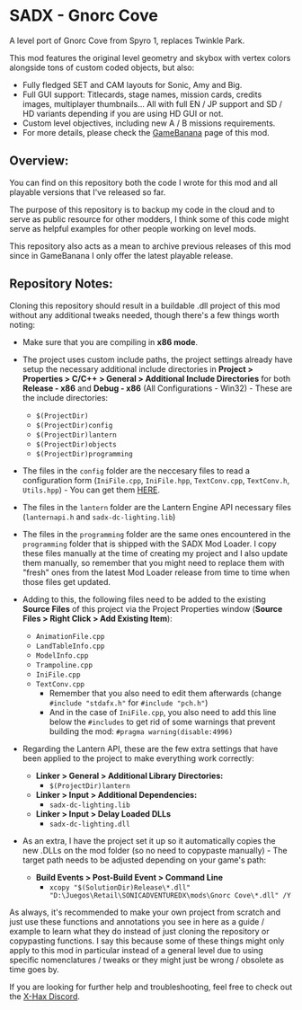# SADX - Gnorc Cove

A level port of Gnorc Cove from Spyro 1, replaces Twinkle Park.

This mod features the original level geometry and skybox with vertex colors alongside tons of custom coded objects, but also:
* Fully fledged SET and CAM layouts for Sonic, Amy and Big.
* Full GUI support: Titlecards, stage names, mission cards, credits images, multiplayer thumbnails... All with full EN / JP support and SD / HD variants depending if you are using HD GUI or not.
* Custom level objectives, including new A / B missions requirements.
* For more details, please check the [GameBanana](https://gamebanana.com/mods/433998) page of this mod.

## Overview:

You can find on this repository both the code I wrote for this mod and all playable versions that I've released so far.

The purpose of this repository is to backup my code in the cloud and to serve as public resource for other modders, I think some of this code might serve as helpful examples for other people working on level mods.

This repository also acts as a mean to archive previous releases of this mod since in GameBanana I only offer the latest playable release.

## Repository Notes:

Cloning this repository should result in a buildable .dll project of this mod without any additional tweaks needed, though there's a few things worth noting:

* Make sure that you are compiling in **x86 mode**.
* The project uses custom include paths, the project settings already have setup the necessary additional include directories in **Project > Properties > C/C++ > General > Additional Include Directories** for both **Release - x86** and **Debug - x86** (All Configurations - Win32) - These are the include directories:

  * `$(ProjectDir)`
  * `$(ProjectDir)config`
  * `$(ProjectDir)lantern`
  * `$(ProjectDir)objects`
  * `$(ProjectDir)programming`

* The files in the `config` folder are the neccesary files to read a configuration form (`IniFile.cpp`, `IniFile.hpp`, `TextConv.cpp`, `TextConv.h`, `Utils.hpp`) - You can get them [HERE](https://github.com/sonicretro/mod-loader-common/tree/master/ModLoaderCommon).

* The files in the `lantern` folder are the Lantern Engine API necessary files (`lanternapi.h` and `sadx-dc-lighting.lib`)

* The files in the `programming` folder are the same ones encountered in the `programming` folder that is shipped with the SADX Mod Loader. I copy these files manually at the time of creating my project and I also update them manually, so remember that you might need to replace them with "fresh" ones from the latest Mod Loader release from time to time when those files get updated.

* Adding to this, the following files need to be added to the existing **Source Files** of this project via the Project Properties window (**Source Files > Right Click > Add Existing Item**):
  * `AnimationFile.cpp`
  * `LandTableInfo.cpp`
  * `ModelInfo.cpp`
  * `Trampoline.cpp`
  * `IniFile.cpp`
  * `TextConv.cpp`
    * Remember that you also need to edit them afterwards (change `#include "stdafx.h"` for `#include "pch.h"`)
    * And in the case of `IniFile.cpp`, you also need to add this line below the `#includes` to get rid of some warnings that prevent building the mod: `#pragma warning(disable:4996)`

* Regarding the Lantern API, these are the few extra settings that have been applied to the project to make everything work correctly:
  * **Linker > General > Additional Library Directories:**
    * `$(ProjectDir)lantern`
  * **Linker > Input > Additional Dependencies:**
    * `sadx-dc-lighting.lib`
  * **Linker > Input > Delay Loaded DLLs**
    * `sadx-dc-lighting.dll`

* As an extra, I have the project set it up so it automatically copies the new .DLLs on the mod folder (so no need to copypaste manually) - The target path needs to be adjusted depending on your game's path:
  * **Build Events > Post-Build Event > Command Line**
    * `xcopy "$(SolutionDir)Release\*.dll" "D:\Juegos\Retail\SONICADVENTUREDX\mods\Gnorc Cove\*.dll" /Y`

As always, it's recommended to make your own project from scratch and just use these functions and annotations you see in here as a guide / example to learn what they do instead of just cloning the repository or copypasting functions. I say this because some of these things might only apply to this mod in particular instead of a general level due to using specific nomenclatures / tweaks or they might just be wrong / obsolete as time goes by.

If you are looking for further help and troubleshooting, feel free to check out the [X-Hax Discord](https://discord.gg/gqJCF47).
